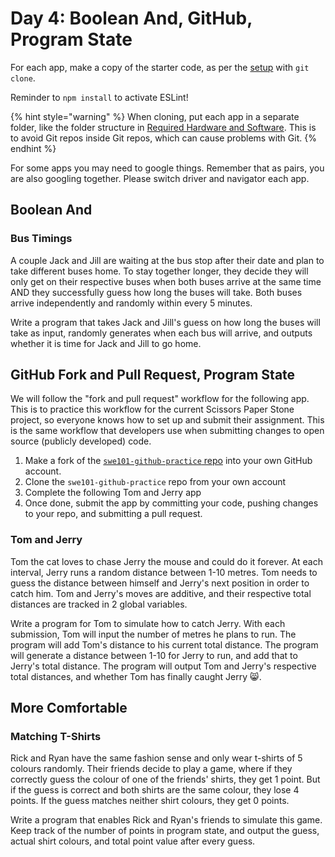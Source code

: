 # Day 4: Boolean And, GitHub, Program State

For each app, make a copy of the starter code, as per the [setup](https://swe101.rocketacademy.co/4-getting-started-with-code/4-2-our-first-program#setup) with `git clone`.

 Reminder to `npm install` to activate ESLint!

{% hint style="warning" %}
When cloning, put each app in a separate folder, like the folder structure in [Required Hardware and Software](../course-logistics/required-hardware-and-software.md#folder-structure-for-swe101). This is to avoid Git repos inside Git repos, which can cause problems with Git.
{% endhint %}

For some apps you may need to google things. Remember that as pairs, you are also googling together. Please switch driver and navigator each app.

## Boolean And

### Bus Timings

A couple Jack and Jill are waiting at the bus stop after their date and plan to take different buses home. To stay together longer, they decide they will only get on their respective buses when both buses arrive at the same time AND they successfully guess how long the buses will take. Both buses arrive independently and randomly within every 5 minutes. 

Write a program that takes Jack and Jill's guess on how long the buses will take as input, randomly generates when each bus will arrive, and outputs whether it is time for Jack and Jill to go home.

## GitHub Fork and Pull Request, Program State

We will follow the "fork and pull request" workflow for the following app. This is to practice this workflow for the current Scissors Paper Stone project, so everyone knows how to set up and submit their assignment. This is the same workflow that developers use when submitting changes to open source \(publicly developed\) code. 

1. Make a fork of the [`swe101-github-practice` repo](https://github.com/rocketacademy/swe101-github-practice) into your own GitHub account. 
2. Clone the `swe101-github-practice` repo from your own account
3. Complete the following Tom and Jerry app
4. Once done, submit the app by committing your code, pushing changes to your repo, and submitting a pull request. 

### Tom and Jerry

Tom the cat loves to chase Jerry the mouse and could do it forever. At each interval, Jerry runs a random distance between 1-10 metres. Tom needs to guess the distance between himself and Jerry's next position in order to catch him. Tom and Jerry's moves are additive, and their respective total distances are tracked in 2 global variables. 

Write a program for Tom to simulate how to catch Jerry. With each submission, Tom will input the number of metres he plans to run. The program will add Tom's distance to his current total distance. The program will generate a distance between 1-10 for Jerry to run, and add that to Jerry's total distance. The program will output Tom and Jerry's respective total distances, and whether Tom has finally caught Jerry 😸.

## More Comfortable

### Matching T-Shirts

Rick and Ryan have the same fashion sense and only wear t-shirts of 5 colours randomly. Their friends decide to play a game, where if they correctly guess the colour of one of the friends' shirts, they get 1 point. But if the guess is correct and both shirts are the same colour, they lose 4 points. If the guess matches neither shirt colours, they get 0 points.

Write a program that enables Rick and Ryan's friends to simulate this game. Keep track of the number of points in program state, and output the guess, actual shirt colours, and total point value after every guess.

